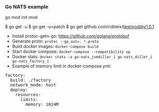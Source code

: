 ### Go NATS example


go mod init mod

$ go get -u 
$ go get -u=patch 
$ go get github.com/robteix/testmod@v1.0.1

- Install protoc-getn-go: https://github.com/golang/protobuf
- Generate proto: ```protoc --go_out=. *.proto```
- Build docker images: ```docker-compose build```
- Start docker compose: ```docker-compose --compatibility up```
- Docker stats: ```docker stats -a go-nats_jvmdiller_1 go-nats_diller_1 go-nats_factory_1```
- Example of memory limit in docker-compose.yml: 
<pre>
factory:
  build: ./factory
  network_mode: host
  deploy:
    resources:
      limits:
        memory: 1024M
</pre>
